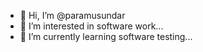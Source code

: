 - 👋 Hi, I’m @paramusundar
- 👀 I’m interested in software work...
- 🌱 I’m currently learning software testing...


<!---
paramusundar/paramusundar is a ✨ special ✨ repository because its `README.md` (this file) appears on your GitHub profile.
You can click the Preview link to take a look at your changes.
--->
